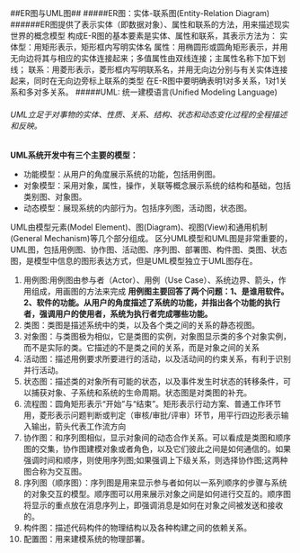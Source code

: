 ##ER图与UML图##
#####ER图：实体-联系图(Entity-Relation Diagram)
######ER图提供了表示实体（即数据对象）、属性和联系的方法，用来描述现实世界的概念模型
构成E-R图的基本要素是实体、属性和联系，其表示方法为：
实体型：用矩形表示，矩形框内写明实体名
属性：用椭圆形或圆角矩形表示，并用无向边将其与相应的实体连接起来；多值属性由双线连接；主属性名称下加下划线；
联系：用菱形表示，菱形框内写明联系名，并用无向边分别与有关实体连接起来，同时在无向边旁标上联系的类型
在E-R图中要明确表明1对多关系，1对1关系和多对多关系。
#####UML: 统一建模语言(Unified Modeling Language)
###### UML立足于对事物的实体、性质、关系、结构、状态和动态变化过程的全程描述和反映。
**UML系统开发中有三个主要的模型：**
- 功能模型：从用户的角度展示系统的功能，包括用例图。
- 对象模型：采用对象，属性，操作，关联等概念展示系统的结构和基础，包括类别图、对象图。
- 动态模型：展现系统的内部行为。包括序列图，活动图，状态图。

UML由模型元素(Model Element)、图(Diagram)、视图(View)和通用机制(General Mechanism)等几个部分组成。
区分UML模型和UML图是非常重要的，UML图，包括用例图、协作图、活动图、序列图、部署图、构件图、类图、状态图，是模型中信息的图形表达方式，但是UML模型独立于UML图存在。

1. 用例图:用例图由参与者（Actor）、用例（Use Case）、系统边界、箭头，作用组成，用画图的方法来完成
**用例图主要回答了两个问题：1、是谁用软件。2、软件的功能。从用户的角度描述了系统的功能，并指出各个功能的执行者，强调用户的使用者，系统为执行者完成哪些功能。**
2. 类图：类图是描述系统中的类，以及各个类之间的关系的静态视图。
3. 对象图：与类图极为相似，它是类图的实例，对象图显示类的多个对象实例，而不是实际的类。它描述的不是类之间的关系，而是对象之间的关系
4. 活动图：描述用例要求所要进行的活动，以及活动间的约束关系，有利于识别并行活动。
5. 状态图：描述类的对象所有可能的状态，以及事件发生时状态的转移条件，可以捕获对象、子系统和系统的生命周期。状态图是对类图的补充。
6. 流程图：圆角矩形表示“开始”与“结束”。矩形表示行动方案、普通工作环节用，菱形表示问题判断或判定（审核/审批/评审）环节，用平行四边形表示输入输出，箭头代表工作流方向
7. 协作图：和序列图相似，显示对象间的动态合作关系。可以看成是类图和顺序图的交集，协作图建模对象或者角色，以及它们彼此之间是如何通信的。如果强调时间和顺序，则使用序列图;如果强调上下级关系，则选择协作图;这两种图合称为交互图。
8. 序列图（顺序图）：序列图是用来显示参与者如何以一系列顺序的步骤与系统的对象交互的模型。顺序图可以用来展示对象之间是如何进行交互的。顺序图将显示的重点放在消息序列上，即强调消息是如何在对象之间被发送和接收的。
9. 构件图：描述代码构件的物理结构以及各种构建之间的依赖关系。
10. 配置图：用来建模系统的物理部署。